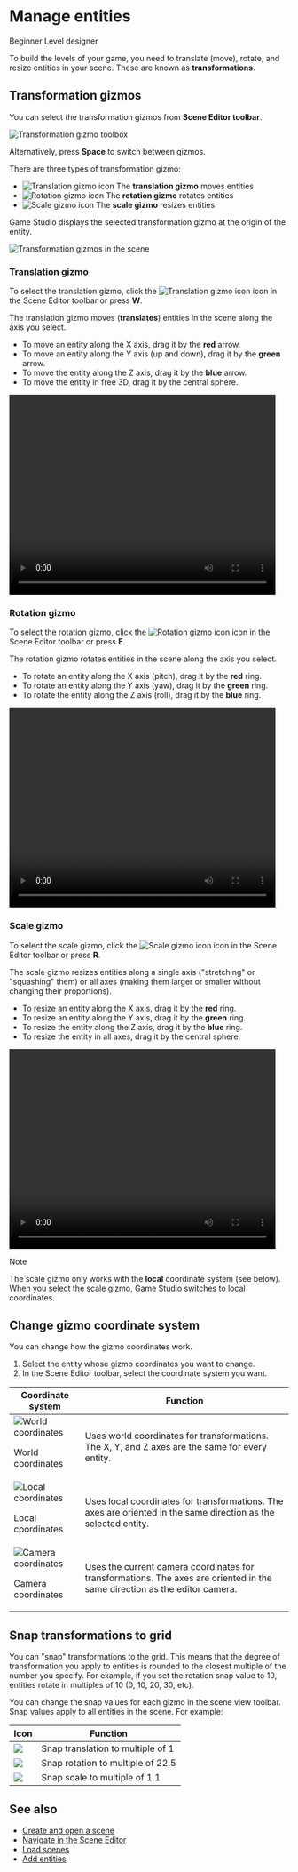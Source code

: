# Manage entities

<span class="badge text-bg-primary">Beginner</span>
<span class="badge text-bg-success">Level designer</span>

To build the levels of your game, you need to translate (move), rotate, and resize entities in your scene. These are known as **transformations**.

## Transformation gizmos

You can select the transformation gizmos from **Scene Editor toolbar**.

![Transformation gizmo toolbox](media/manage-entities-in-scene-gizmos.png)

Alternatively, press **Space** to switch between gizmos.

There are three types of transformation gizmo:

- ![Translation gizmo icon](media/manage-entities-in-scene-translation-gizmo.png) The **translation gizmo** moves entities
- ![Rotation gizmo icon](media/manage-entities-in-scene-rotation-gizmo.png) The **rotation gizmo** rotates entities
- ![Scale gizmo icon](media/manage-entities-in-scene-scale-gizmo.png) The **scale gizmo** resizes entities

Game Studio displays the selected transformation gizmo at the origin of the entity.

![Transformation gizmos in the scene](media/manage-entities-transformation-gizmo.png)

### Translation gizmo

To select the translation gizmo, click the ![Translation gizmo icon](media/manage-entities-in-scene-translation-gizmo.png) icon in the Scene Editor toolbar or press **W**.

The translation gizmo moves (**translates**) entities in the scene along the axis you select.

* To move an entity along the X axis, drag it by the **red** arrow.
* To move an entity along the Y axis (up and down), drag it by the **green** arrow.
* To move the entity along the Z axis, drag it by the **blue** arrow.
* To move the entity in free 3D, drag it by the central sphere.

<video controls autoplay loop height="360" width="480">
                <source src="media/manage-entities-in-scene-translation-gizmo.mp4" type="video/mp4">
</video>

### Rotation gizmo

To select the rotation gizmo, click the ![Rotation gizmo icon](media/manage-entities-in-scene-rotation-gizmo.png) icon in the Scene Editor toolbar or press **E**.

The rotation gizmo rotates entities in the scene along the axis you select.

* To rotate an entity along the X axis (pitch), drag it by the **red** ring.
* To rotate an entity along the Y axis (yaw), drag it by the **green** ring.
* To rotate the entity along the Z axis (roll), drag it by the **blue** ring.

<video controls autoplay loop height="360" width="480">
                <source src="media/manage-entities-in-scene-rotation-gizmo.mp4" type="video/mp4">
</video>

### Scale gizmo

To select the scale gizmo, click the ![Scale gizmo icon](media/manage-entities-in-scene-scale-gizmo.png) icon in the Scene Editor toolbar or press **R**.

The scale gizmo resizes entities along a single axis ("stretching" or "squashing" them) or all axes (making them larger or smaller without changing their proportions).

* To resize an entity along the X axis, drag it by the **red** ring.
* To resize an entity along the Y axis, drag it by the **green** ring.
* To resize the entity along the Z axis, drag it by the **blue** ring.
* To resize the entity in all axes, drag it by the central sphere.

<video controls autoplay loop height="360" width="480">
                <source src="media/manage-entities-in-scene-scale-gizmo.mp4" type="video/mp4">
</video>

> [!Note]
> The scale gizmo only works with the **local** coordinate system (see below). When you select the scale gizmo, Game Studio switches to local coordinates.

## Change gizmo coordinate system

You can change how the gizmo coordinates work.

1. Select the entity whose gizmo coordinates you want to change.
2. In the Scene Editor toolbar, select the coordinate system you want.

| Coordinate system | Function |
| ------  |  ------  |
| ![World coordinates](media/manage-entities-in-scene-wsc.png) <br><p><p>World coordinates | Uses world coordinates for transformations. The X, Y, and Z axes are the same for every entity. |
| ![Local coordinates](media/manage-entities-in-scene-osc.png) <br><p><p>Local coordinates | Uses local coordinates for transformations. The axes are oriented in the same direction as the selected entity. |
| ![Camera coordinates](media/manage-entities-in-scene-csc.png) <br><p><p>Camera coordinates | Uses the current camera coordinates for transformations. The axes are oriented in the same direction as the editor camera. |

## Snap transformations to grid

You can "snap" transformations to the grid. This means that the degree of transformation you apply to entities is rounded to the closest multiple of the number you specify. For example, if you set the rotation snap value to 10, entities rotate in multiples of 10 (0, 10, 20, 30, etc).

You can change the snap values for each gizmo in the scene view toolbar. Snap values apply to all entities in the scene. For example:

| Icon | Function |
| --- | ---- |
| ![](media/manage-entities-in-scene-snap-translation.png) | Snap translation to multiple of 1 |
| ![](media/manage-entities-in-scene-snap-rotation.png) | Snap rotation to multiple of 22.5 |
| ![](media/manage-entities-in-scene-snap-scale.png) | Snap scale to multiple of 1.1 |

## See also

* [Create and open a scene](create-a-scene.md)
* [Navigate in the Scene Editor](navigate-in-the-scene-editor.md)
* [Load scenes](load-scenes.md)
* [Add entities](add-entities.md)
